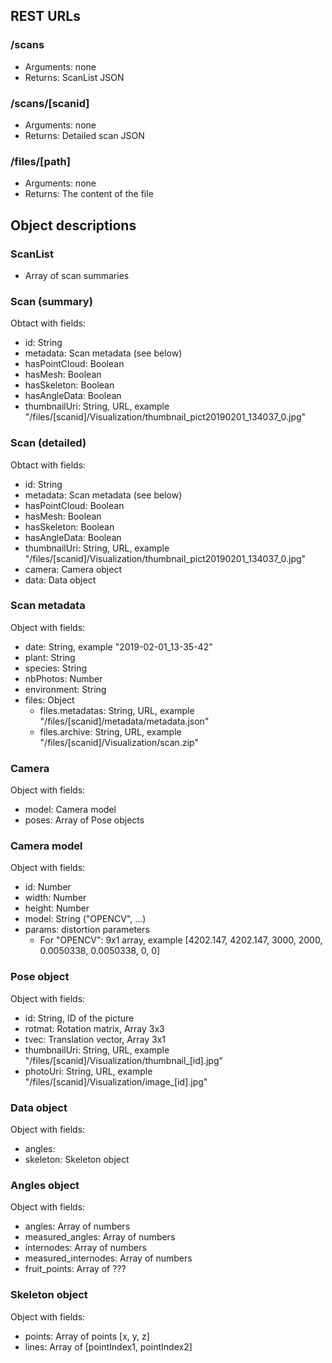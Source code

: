 

## REST URLs

### /scans

* Arguments: none
* Returns: ScanList JSON 


### /scans/\[scanid\]

* Arguments: none
* Returns: Detailed scan JSON  

### /files/\[path\]

* Arguments: none
* Returns: The content of the file  


## Object descriptions

### ScanList

* Array of scan summaries


### Scan (summary)

Obtact with fields:
* id: String
* metadata: Scan metadata (see below)
* hasPointCloud: Boolean
* hasMesh: Boolean
* hasSkeleton: Boolean
* hasAngleData: Boolean
* thumbnailUri: String, URL, example "/files/\[scanid\]/Visualization/thumbnail_pict20190201_134037_0.jpg"


### Scan (detailed)
Obtact with fields:
* id: String
* metadata: Scan metadata (see below)
* hasPointCloud: Boolean
* hasMesh: Boolean
* hasSkeleton: Boolean
* hasAngleData: Boolean
* thumbnailUri: String, URL, example "/files/\[scanid\]/Visualization/thumbnail_pict20190201_134037_0.jpg"
* camera: Camera object
* data: Data object


### Scan metadata
Object with fields:
* date: String, example "2019-02-01_13-35-42"
* plant: String
* species: String
* nbPhotos: Number
* environment: String
* files: Object
    * files.metadatas: String, URL, example "/files/\[scanid\]/metadata/metadata.json"
    * files.archive: String, URL, example "/files/\[scanid\]/Visualization/scan.zip"


### Camera
Object with fields:
* model: Camera model
* poses: Array of Pose objects


### Camera model
Object with fields:
* id: Number
* width: Number
* height: Number
* model: String ("OPENCV", ...)
* params: distortion parameters
    * For "OPENCV": 9x1 array, example [4202.147, 4202.147, 3000, 2000, 0.0050338, 0.0050338, 0, 0]


### Pose object
Object with fields:
* id: String, ID of the picture
* rotmat: Rotation matrix, Array 3x3
* tvec: Translation vector, Array 3x1
* thumbnailUri: String, URL, example "/files/\[scanid\]/Visualization/thumbnail_\[id\].jpg"
* photoUri: String, URL, example "/files/\[scanid\]/Visualization/image_\[id\].jpg"


### Data object
Object with fields:
* angles: 
* skeleton: Skeleton object


### Angles object
Object with fields:
* angles: Array of numbers
* measured_angles: Array of numbers
* internodes: Array of numbers
* measured_internodes: Array of numbers
* fruit_points: Array of ???


### Skeleton object
Object with fields:
* points: Array of points [x, y, z]
* lines: Array of [pointIndex1, pointIndex2]



